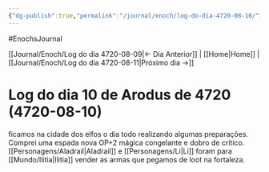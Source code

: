 ```yaml
---
{"dg-publish":true,"permalink":"/journal/enoch/log-do-dia-4720-08-10/","dgHomeLink":true,"dgPassFrontmatter":false,"dgShowBacklinks":true,"dgShowLocalGraph":true}
---
```


#EnochsJournal 

[[Journal/Enoch/Log do dia 4720-08-09|<- Dia Anterior]] | [[Home|Home]] | [[Journal/Enoch/Log do dia 4720-08-11|Próximo dia ->]]

# Log do dia 10 de Arodus de 4720 (4720-08-10)
ficamos na cidade dos elfos o dia todo realizando algumas preparações.
Comprei uma espada nova OP+2 mágica congelante e dobro de crítico.
[[Personagens/Aladrail|Aladrail]] e [[Personagens/Li|Li]] foram para [[Mundo/Ilitia|Ilitia]] vender as armas que pegamos de loot na fortaleza.

